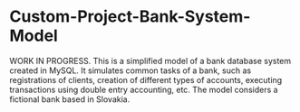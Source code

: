 # Custom-Project-Bank-System-Model
WORK IN PROGRESS. This is a simplified model of a bank database system created in MySQL. It simulates common tasks of a bank, such as registrations of clients, creation of different types of accounts, executing transactions using double entry accounting, etc. The model considers a fictional bank based in Slovakia.
